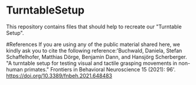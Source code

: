 # TurntableSetup
This repository contains files that should help to recreate our "Turntable Setup".

#References
If you are using any of the public material shared here, we kindly ask you to cite the following reference:'Buchwald, Daniela, Stefan Schaffelhofer, Matthias Dörge, Benjamin Dann, and Hansjörg Scherberger. "A turntable setup for testing visual and tactile grasping movements in non-human primates." Frontiers in Behavioral Neuroscience 15 (2021): 96'. https://doi.org/10.3389/fnbeh.2021.648483
